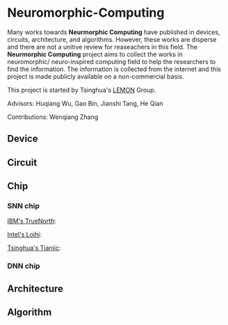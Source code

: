 # Neuromorphic-Computing

Many works towards **Neurmorphic Computing** have published in devices, circuits, architecture, and algorithms. However, these works are disperse and there are not a unitive review for reaseachers in this field. The **Neurmorphic Computing** project aims to collect the works in neuromorphic/ neuro-inspired computing field to help the researchers to find the information. The information is collected from the internet and this project is made publicly available on a non-commercial basis.

This project is started by Tsinghua's [LEMON](http://stor.ime.tsinghua.edu.cn) Group.

Advisors: Huqiang Wu, Gao Bin, Jianshi Tang, He Qian

Contributions: Wenqiang Zhang

## Device

## Circuit

## Chip

### SNN chip

[IBM's TrueNorth]( https://doi.org/10.1126/science.1254642):

[Intel's Loihi](https://doi.org/10.1109/MM.2018.112130359):

[Tsinghua's Tianjic](https://doi.org/10.1038/s41586-019-1424-8):

### DNN chip

## Architecture

## Algorithm
